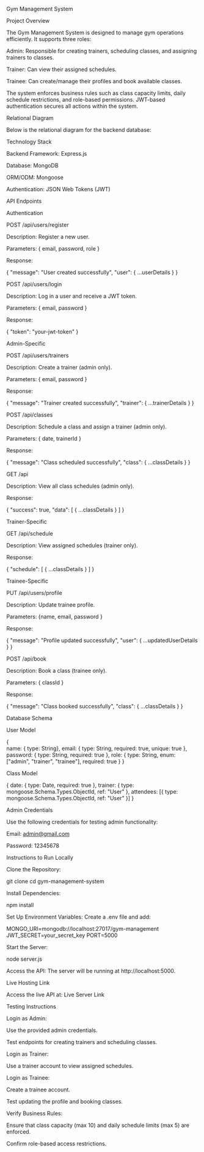 Gym Management System

Project Overview

The Gym Management System is designed to manage gym operations efficiently. It supports three roles:

Admin: Responsible for creating trainers, scheduling classes, and assigning trainers to classes.

Trainer: Can view their assigned schedules.

Trainee: Can create/manage their profiles and book available classes.

The system enforces business rules such as class capacity limits, daily schedule restrictions, and role-based permissions. JWT-based authentication secures all actions within the system.

Relational Diagram

Below is the relational diagram for the backend database:


Technology Stack

Backend Framework: Express.js

Database: MongoDB

ORM/ODM: Mongoose

Authentication: JSON Web Tokens (JWT)

API Endpoints

Authentication

POST /api/users/register

Description: Register a new user.

Parameters: { email, password, role }

Response:

{
    "message": "User created successfully",
    "user": { ...userDetails }
}

POST /api/users/login

Description: Log in a user and receive a JWT token.

Parameters: { email, password }

Response:

{
    "token": "your-jwt-token"
}

Admin-Specific

POST /api/users/trainers

Description: Create a trainer (admin only).

Parameters: { email, password }

Response:

{
    "message": "Trainer created successfully",
    "trainer": { ...trainerDetails }
}

POST /api/classes

Description: Schedule a class and assign a trainer (admin only).

Parameters: { date, trainerId }

Response:

{
    "message": "Class scheduled successfully",
    "class": { ...classDetails }
}

GET /api

Description: View all class schedules (admin only).

Response:

{
    "success": true,
    "data": [ { ...classDetails } ]
}

Trainer-Specific

GET /api/schedule

Description: View assigned schedules (trainer only).

Response:

{
    "schedule": [ { ...classDetails } ]
}

Trainee-Specific

PUT /api/users/profile

Description: Update trainee profile.

Parameters: {name, email, password }

Response:

{
    "message": "Profile updated successfully",
    "user": { ...updatedUserDetails }
}

POST /api/book

Description: Book a class (trainee only).

Parameters: { classId }

Response:

{
    "message": "Class booked successfully",
    "class": { ...classDetails }
}

Database Schema

User Model

{   
    name: { type: String},
    email: { type: String, required: true, unique: true },
    password: { type: String, required: true },
    role: { type: String, enum: ["admin", "trainer", "trainee"], required: true }
}

Class Model

{
    date: { type: Date, required: true },
    trainer: { type: mongoose.Schema.Types.ObjectId, ref: "User" },
    attendees: [{ type: mongoose.Schema.Types.ObjectId, ref: "User" }]
}

Admin Credentials

Use the following credentials for testing admin functionality:

Email: admin@gmail.com

Password: 12345678

Instructions to Run Locally

Clone the Repository:

git clone <repository-url>
cd gym-management-system

Install Dependencies:

npm install

Set Up Environment Variables:
Create a .env file and add:

MONGO_URI=mongodb://localhost:27017/gym-management
JWT_SECRET=your_secret_key
PORT=5000

Start the Server:

node server.js

Access the API:
The server will be running at http://localhost:5000.

Live Hosting Link

Access the live API at: Live Server Link

Testing Instructions

Login as Admin:

Use the provided admin credentials.

Test endpoints for creating trainers and scheduling classes.

Login as Trainer:

Use a trainer account to view assigned schedules.

Login as Trainee:

Create a trainee account.

Test updating the profile and booking classes.

Verify Business Rules:

Ensure that class capacity (max 10) and daily schedule limits (max 5) are enforced.

Confirm role-based access restrictions.

 
 
